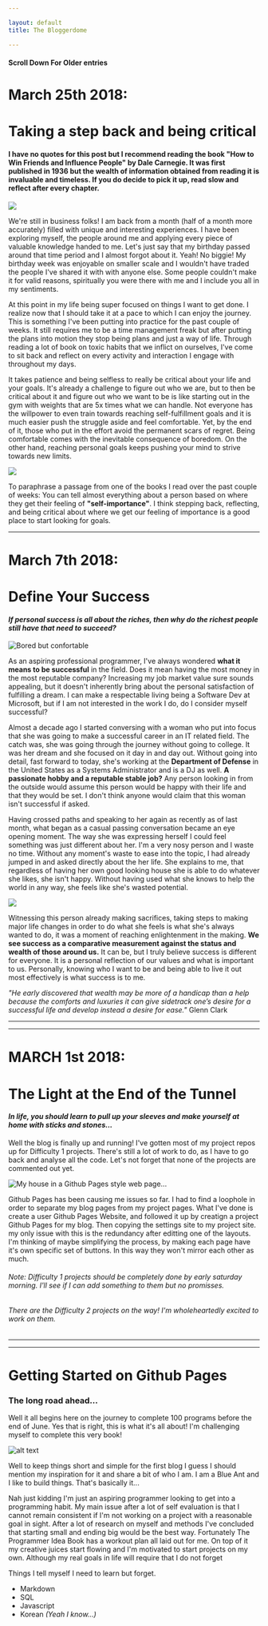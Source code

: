 ```yaml
---

layout: default
title: The Bloggerdome

---
```

#### Scroll Down For Older entries

# March 25th 2018: 
# Taking a step back and being critical

#### I have no quotes for this post but I recommend reading the book "How to Win Friends and Influence People" by Dale Carnegie. It was first published in 1936 but the wealth of information obtained from reading it is invaluable and timeless. If you do decide to pick it up, read slow and reflect after every chapter.

![](http://universaljp.org/wp-content/uploads/2017/08/Sem-T%C3%ADtulo-1.jpg)

We're still in business folks! I am back from a month (half of a month more accurately) filled with unique and interesting experiences. I have been exploring myself, the people around me and applying every piece of valuable knowledge handed to me. Let's just say that my birthday passed around that time period and I almost forgot about it. Yeah! No biggie! My birthday week was enjoyable on smaller scale and I wouldn't have traded the people I've shared it with with anyone else. Some people couldn't make it for valid reasons, spiritually you were there with me and I include you all in my sentiments.

At this point in my life being super focused on things I want to get done. I realize now that I should take it at a pace to which I can enjoy the journey. This is something I've been putting into practice for the past couple of weeks. It still requires me to be a time management freak but after putting the plans into motion they stop being plans and just a way of life. Through reading a lot of book on toxic habits that we inflict on ourselves, I've come to sit back and reflect on every activity and interaction I engage with throughout my days.

It takes patience and being selfless to really be critical about your life and your goals. It's already a challenge to figure out who we are, but to then be critical about it and figure out who we want to be is like starting out in the gym with weights that are 5x times what we can handle. Not everyone has the willpower to even train towards reaching self-fulfillment goals and it is much easier push the struggle aside and feel comfortable. Yet, by the end of it, those who put in the effort avoid the permanent scars of regret. Being comfortable comes with the inevitable consequence of boredom. On the other hand, reaching personal goals keeps pushing your mind to strive towards new limits.

![](http://minibego.com/wp-content/uploads/2011/11/spiderman-with-great-power-comes-great-responsibility1.jpg)

To paraphrase a passage from one of the books I read over the past couple of weeks: You can tell almost everything about a person based on where they get their feeling of **"self-importance"**. I think stepping back, reflecting, and being critical about where we get our feeling of importance is a good place to start looking for goals.

---


# March 7th 2018: 
# Define Your Success

#### *If personal success is all about the riches, then why do the richest people still have that need to succeed?*

![Bored but confortable](https://www.incimages.com/uploaded_files/image/1940x900/getty_498600343_128289.jpg)

As an aspiring professional programmer, I've always wondered **what it means to be successful** in the field. Does it mean having the most money in the most reputable company? Increasing my job market value sure sounds appealing, but it doesn't inherently bring about the personal satisfaction of fulfilling a dream. I can make a respectable living being a Software Dev at Microsoft, but if I am not interested in the work I do, do I consider myself successful? 

Almost a decade ago I started conversing with a woman who put into focus that she was going to make a successful career in an IT related field. The catch was, she was going through the journey without going to college. It was her dream and she focused on it day in and day out. Without going into detail, fast forward to today, she's working at the **Department of Defense** in the United States as a Systems Administrator and is a DJ as well. **A passionate hobby and a reputable stable job?** Any person looking in from the outside would assume this person would be happy with their life and that they would be set. I don't think anyone would claim that this woman isn't successful if asked. 

Having crossed paths and speaking to her again as recently as of last month, what began as a casual passing conversation became an eye opening moment. The way she was expressing herself I could feel something was just different about her. I'm a very nosy person and I waste no time. Without any moment's waste to ease into the topic, I had already jumped in and asked directly about the her life. She explains to me, that regardless of having her own good looking house she is able to do whatever she likes, she isn't happy. Without having used what she knows to help the world in any way, she feels like she's wasted potential. 

![](https://seanwes.com/wp-content/uploads/2014/04/you-have-one-life-set-bigger-goals.jpg)

Witnessing this person already making sacrifices, taking steps to making major life changes in order to do what she feels is what she's always wanted to do, it was a moment of reaching enlightenment in the making. **We see success as a comparative measurement against the status and wealth of those around us.** It can be, but I truly believe success is different for everyone. It is a personal reflection of our values and what is important to us. Personally, knowing who I want to be and being able to live it out most effectively is what success is to me.


*"He early discovered that wealth may be more of a handicap than a help because the comforts
and luxuries it can give sidetrack one’s desire for a successful life and develop instead a
desire for ease."* Glenn Clark 

---
<!--- Mr. Russell is a great believer in versatility in all creative work. In any physical work he
believes one can work many hours at a time, but in mental, creative work he believes one can
do his best only for two hours at a time on any one subject, but he can work another two
hours on another subject with equal freshness. He therefore sometimes works two hours a
day on each of five different creations, "and in that way I can live five lives at a time," he
says.
He also believes that every man should be master of anything he does, do it in a masterly
manner and love it, no matter what it is, whether hard physical work, menial or boring work,
or inspirational work.
"That was his method of transforming work into play. "
 "The book ... is a means of thought transference only, and
not a creative process until you have made it so by transformation within you. -->
---

# MARCH 1st 2018: 
# The Light at the End of the Tunnel


#### *In life, you should learn to pull up your sleeves and make yourself at home with sticks and stones...*

Well the blog is finally up and running! I've gotten most of my project repos up for Difficulty 1 projects.
There's still a lot of work to do, as I have to go back and analyse all the code. Let's not forget that none of the projects are commented out yet.

![My house in a Github Pages style web page...](https://i.ytimg.com/vi/nCKkHqlx9dE/maxresdefault.jpg)

Github Pages has been causing me issues so far. I had to find a loophole in order to separate my blog pages from my project pages.
What I've done is create a user Github Pages Website, and followed it up by creatign a project Github Pages for my blog. Then copying the settings site to my project site.
my only issue with this is the redundancy after editting one of the layouts. I'm thinking of maybe simplifying the process, by making each page have it's own specific set of buttons. In this way they won't mirror each other as much.


###### Note: Difficulty 1 projects should be completely done by early saturday morning. I'll see if I can add something to them but no promisses.

###### There are the Difficulty 2 projects on the way! I'm wholeheartedly excited to work on them.



---  

---



# Getting Started on Github Pages

### The long road ahead...


Well it all begins here on the journey to complete 100 programs before the end of June.
Yes that is right, this is what it's all about! I'm challenging myself to complete this very book!

![alt text](http://www.coderslexicon.com/wp-content/uploads/2013/02/ebook-cover.png "Noice")

Well to keep things short and simple for the first blog I guess I should mention my inspiration for it and share a bit of who I am.
I am a Blue Ant and I like to build things. That's basically it...

Nah just kidding I'm just an aspiring programmer looking to get into a programming habit. My main issue after a lot of self evaluation is that I cannot remain consistent if I'm not working on a project with a reasonable goal in sight. After a lot of research on myself and methods I've concluded that starting small and ending big would be the best way.
Fortunately The Programmer Idea Book has a workout plan all laid out for me. On  top of it my creative juices start flowing and I'm motivated to start projects on my own. 
Although my real goals in life will require that I do not forget 

Things I tell myself I need to learn but forget. 
- Markdown
- SQL
- Javascript
- Korean *(Yeah I know...)*
    
